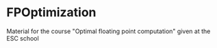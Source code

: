 FPOptimization
==============

Material for the course "Optimal floating point computation" given at the ESC school
